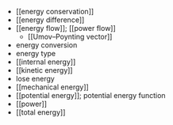 - [[energy conservation]]
- [[energy difference]]
- [[energy flow]]; [[power flow]]
    - [[Umov–Poynting vector]]
- energy conversion
- energy type
- [[internal energy]]
- [[kinetic energy]]
- lose energy
- [[mechanical energy]]
- [[potential energy]]; potential energy function
- [[power]]
- [[total energy]]
